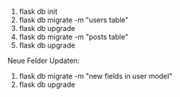 1. flask db init
2. flask db migrate -m "users table"
3. flask db upgrade
2. flask db migrate -m "posts table"
3. flask db upgrade

Neue Felder Updaten:
1. flask db migrate -m "new fields in user model"
2. flask db upgrade
